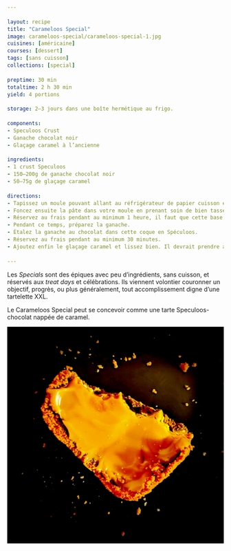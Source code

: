 ```yaml
---

layout: recipe
title: "Carameloos Special"
image: carameloos-special/carameloos-special-1.jpg
cuisines: [américaine]
courses: [dessert]
tags: [sans cuisson]
collections: [special]

preptime: 30 min
totaltime: 2 h 30 min
yield: 4 portions

storage: 2–3 jours dans une boîte hermétique au frigo.

components:
- Speculoos Crust
- Ganache chocolat noir
- Glaçage caramel à l’ancienne

ingredients:
- 1 crust Speculoos
- 150–200g de ganache chocolat noir
- 50–75g de glaçage caramel

directions:
- Tapissez un moule pouvant allant au réfrigérateur de papier cuisson en minimisant au maximum les plis.
- Foncez ensuite la pâte dans votre moule en prenant soin de bien tasser la base et les bords. Les bords doivent être suffisamment hauts pour accueillir la ganache et le glaçage – après à vous d'adapter les proportions aux différentes étapes du montage si vous voyez que les bords ne le sont pas assez. 
- Réservez au frais pendant au minimum 1 heure, il faut que cette base soit suffisamment solide pour accueillir la ganache.
- Pendant ce temps, préparez la ganache.
- Étalez la ganache au chocolat dans cette coque en Spéculoos.
- Réservez au frais pendant au minimum 30 minutes.
- Ajoutez enfin le glaçage caramel et lissez bien. Il devrait prendre assez vite sans avoir besoin de passer au réfrigérateur.

---
```


Les <i lang="en">Specials</i> sont des épiques avec peu d’ingrédients, sans cuisson, et réservés aux <i lang="en">treat days</i> et célébrations. Ils viennent volontier couronner un objectif, progrès, ou plus généralement, tout accomplissement digne d’une tartelette XXL.

Le Carameloos Special peut se concevoir comme une tarte Speculoos-chocolat nappée de caramel.

![Friable, bien ambré, caramélisé et un cœur en chocolat très riche. C'est une véritable explosion de saveurs et textures en bouche](../images/carameloos-special/carameloos-special-2.jpg)